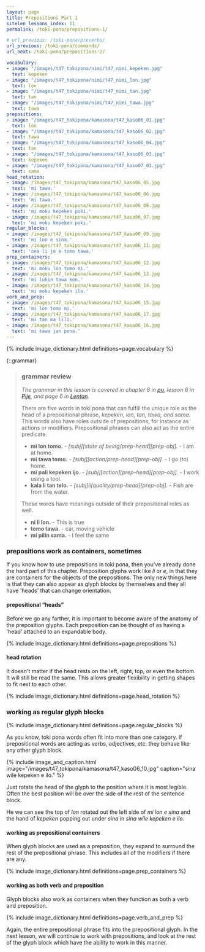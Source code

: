```yaml
---
layout: page
title: Prepositions Part 1
sitelen_lessons_index: 11
permalink: /toki-pona/prepositions-1/

# url_previous: /toki-pona/preverbs/
url_previous: /toki-pona/commands/
url_next: /toki-pona/prepositions-2/

vocabulary:
- image: "/images/t47_tokipona/nimi/t47_nimi_kepeken.jpg"
  text: kepeken
- image: "/images/t47_tokipona/nimi/t47_nimi_lon.jpg"
  text: lon
- image: "/images/t47_tokipona/nimi/t47_nimi_tan.jpg"
  text: tan
- image: "/images/t47_tokipona/nimi/t47_nimi_tawa.jpg"
  text: tawa
prepositions:
- image: "/images/t47_tokipona/kamasona/t47_kaso06_01.jpg"
  text: lon
- image: "/images/t47_tokipona/kamasona/t47_kaso06_02.jpg"
  text: tawa
- image: "/images/t47_tokipona/kamasona/t47_kaso06_04.jpg"
  text: tan
- image: "/images/t47_tokipona/kamasona/t47_kaso06_03.jpg"
  text: kepeken
- image: "/images/t47_tokipona/kamasona/t47_kaso07_01.jpg"
  text: sama
head_rotation:
- image: /images/t47_tokipona/kamasona/t47_kaso06_05.jpg
  text: 'mi tawa.'
- image: /images/t47_tokipona/kamasona/t47_kaso06_06.jpg
  text: 'mi tawa.'
- image: /images/t47_tokipona/kamasona/t47_kaso06_08.jpg
  text: 'mi moku kepeken poki.'
- image: /images/t47_tokipona/kamasona/t47_kaso06_07.jpg
  text: 'mi moku kepeken poki.'
regular_blocks:
- image: /images/t47_tokipona/kamasona/t47_kaso06_09.jpg
  text: 'mi lon e sina.'
- image: /images/t47_tokipona/kamasona/t47_kaso06_11.jpg
  text: 'ona li jo e tomo tawa.'
prep_containers:
- image: /images/t47_tokipona/kamasona/t47_kaso06_12.jpg
  text: 'mi moku lon tomo mi.'
- image: /images/t47_tokipona/kamasona/t47_kaso06_13.jpg
  text: 'mi lukin tawa kon.'
- image: /images/t47_tokipona/kamasona/t47_kaso06_14.jpg
  text: 'mi moku kepeken ilo.'
verb_and_prep:
- image: /images/t47_tokipona/kamasona/t47_kaso06_15.jpg
  text: 'mi lon tomo mi.'
- image: /images/t47_tokipona/kamasona/t47_kaso06_17.jpg
  text: 'mi tan ma lili.'
- image: /images/t47_tokipona/kamasona/t47_kaso06_16.jpg
  text: 'mi tawa jan pona.'
---
```


{% include image_dictionary.html definitions=page.vocabulary %}

{:.grammar}
>### grammar review
>
>_The grammar in this lesson is covered in chapter 8 in [pu](https://www.amazon.com/dp/B012M1RLXS), lesson 6 in [Pije](http://tokipona.net/tp/janpije/okamasona.php), and page 6 in [Lentan](https://rnd.neocities.org/tokipona/)._
>
> There are five words in toki pona that can fulfill the unique role as the head of a prepositional phrase, _kepeken, lon, tan, tawa, and sama._ This words also have roles outside of prepositions, for instance as actions or modifiers. Prepositional phrases can also act as the entire predicate.
>
>* __mi lon tomo.__ - _[subj][state of being/prep-head][prep-obj]._ - I am at home.
>* __mi tawa tomo.__ - _[subj][action/prep-head][prep-obj]._ - I go (to) home.
>* __mi pali kepeken ijo.__ - _[subj][action][prep-head][prep-obj]._ - I work using a tool.
>* __kala li tan telo.__ - _[subj]li[quality/prep-head][prep-obj]._ - Fish are from the water.
>
>These words have meanings outside of their prepositional roles as well.
>
>* __ni li lon.__ - This is true
>* __tomo tawa.__ - car, moving vehicle
>* __mi pilin sama.__ - I feel the same

### prepositions work as containers, sometimes

If you know how to use prepositions in toki pona, then you've already done the hard part of this chapter. Preposition glyphs work like _li_ or _e_, in that they are containers for the objects of the prepositions. The only new things here is that they can also appear as glyph blocks by themselves and they all have 'heads' that can change orientation.

#### prepositional “heads”

Before we go any farther, it is important to become aware of the anatomy of the preposition glyphs. Each preposition can be thought of as having a 'head' attached to an expandable body.

{% include image_dictionary.html definitions=page.prepositions %}

#### head rotation

It doesn't matter if the head rests on the left, right, top, or even the bottom. It will still be read the same. This allows greater flexibility in getting shapes to fit next to each other.

{% include image_dictionary.html definitions=page.head_rotation %}

### working as regular glyph blocks

{% include image_dictionary.html definitions=page.regular_blocks %}


As you know, toki pona words often fit into more than one category. If prepositional words are acting as verbs, adjectives, etc. they behave like any other glyph block.

{% include image_and_caption.html image="/images/t47_tokipona/kamasona/t47_kaso06_10.jpg" caption="sina wile kepeken e ilo." %}

Just rotate the head of the glyph to the position where it is most legible. Often the best position will be over the side of the rest of the sentence block.

He we can see the top of _lon_ rotated out the left side of _mi lon e sina_ and the hand of _kepeken_ popping out under _sina_ in _sina wile kepeken e ilo._

#### working as prepositional containers

When glyph blocks are used as a preposition, they expand to surround the rest of the prepositional phrase. This includes all of the modifiers if there are any.

{% include image_dictionary.html definitions=page.prep_containers %}

#### working as both verb and preposition

Glyph blocks also work as containers when they function as both a verb and preposition.

{% include image_dictionary.html definitions=page.verb_and_prep %}

Again, the entire prepositional phrase fits into the prepositional glyph. In the next lesson, we will continue to work with prepositions, and look at the rest of the glyph block which have the ability to work in this manner.
